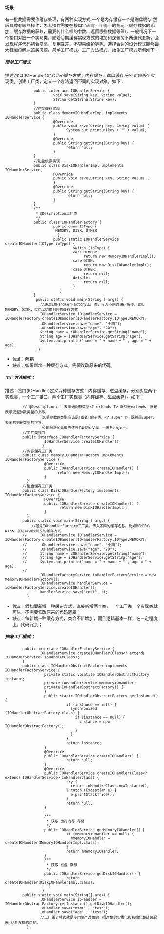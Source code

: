 #### 场景
有一批数据需要作缓存处理，有两种实现方式,一个是内存缓存一个是磁盘缓存,然后具体有哪些操作、怎么操作需要在接口里面有一个统一的规范（缓存数据的添加、缓存数据的获取，需要传什么样的参数、返回哪些数据等等)，一般情况下一个接口对应一个实现类，随着后期缓存实现方式的增加和逻辑的不断迭代更新，会发现程序代码耦合度高、复用性差，不容易维护等等。选择合适的设计模式能够最大程度的解决这类问题。简单工厂模式、工厂方法模式、抽象工厂模式示例如下：
##### 简单工厂模式
描述:接口(IOHandler)定义两个缓存方式：内存缓存、磁盘缓存,分别对应两个实现类，创建工厂类，定义一个方法返回不同的实现对象。如下：

                 public interface IOHandlerService {
                          void save(String key, String value);
                          String getString(String key);
                 }
                 //内存缓存实现
                 public class MemoryIOHandlerImpl implements IOHandlerService {
                          @Override
                          public void save(String key, String value) {
                                System.out.println(key + "" + value);
                          }
                          @Override
                          public String getString(String key) {
                                return null;
                          }
                 }
                 //磁盘缓存实现
                 public class DiskIOHandlerImpl implements IOHandlerService{
                          @Override
                          public void save(String key, String value) {
                          }      
                          @Override
                          public String getString(String key) {
                                return null;
                          }
                 }
                 /**
                  * @Description工厂类
                  */
                 public class IOHandlerFactory {
                          public enum IOType {
                           MEMORY, DISK, OTHER
                            }
                          public static IOHandlerService createIOHandler(IOType ioType) {
                                   switch (ioType) {
                                   case MEMORY:
                                        return new MemoryIOHandlerImpl();
                                   case DISK:
                                        return new DiskIOHandlerImpl();
                                   case OTHER:
                                        return null;
                                   default:
                                        return null;
                                   }
                             }
                 }
                  public static void main(String[] args) {
                    //通过IOHandlerFactory工厂类，传入不同的缓存名称，比如MEMORY、DISK，就可以切换对应的缓存方式
                    IOHandlerService iOHandlerService = IOHandlerFactory.createIOHandler(IOHandlerFactory.IOType.MEMORY);
                    iOHandlerService.save("name", "小雨");
                    iOHandlerService.save("age", "28");
                    String name = iOHandlerService.getString("name");
                    String age = iOHandlerService.getString("age");
                    System.out.println("name = " + name + " , age = " + age);
                   }
* 优点：解耦
* 缺点：如果新增一种缓存方式，需要改动原来的代码。
##### 工厂方法模式：
描述：接口(IOHandler)定义两种缓存方式：内存缓存、磁盘缓存，分别对应两个实现类，一个工厂接口，两个工厂实现类（内存缓存、磁盘缓存）。如下：

            // @Description: ? 表示通配符类型<? extends T> 既然是extends，就是表示泛型参数类型的上界，
                     说明参数的类型应该是T或者T的子类。<? super T> 既然是super，表示的则是类型的下界，
                     说明参数的类型应该是T类型的父类，一直到object。
            //工厂类接口
            public interface IOHandlerFactoryService {
                      IOHandlerService createIOHandler();
                     }
            //内存缓存工厂类
            public class MemoryIOHandlerFactory implements IOHandlerFactoryService {
                      @Override
                      public IOHandlerService createIOHandler() {
                            return new MemoryIOHandlerImpl();
                      }
              }
            //磁盘缓存工厂类
            public class DiskIOHandlerFactory implements IOHandlerFactoryService {
                      @Override
                      public IOHandlerService createIOHandler() {
                             return new DiskIOHandlerImpl();
                      }
              }
            public static void main(String[] args) {
                //通过IOHandlerFactory工厂类，传入不同的缓存名称，比如MEMORY、DISK，就可以切换对应的缓存方式
            //		IOHandlerService iOHandlerService = IOHandlerFactory.createIOHandler(IOHandlerFactory.IOType.MEMORY);
            //		iOHandlerService.save("name", "小雨");
            //		iOHandlerService.save("age", "28");
            //		String name = iOHandlerService.getString("name");
            //		String age = iOHandlerService.getString("age");
            //		System.out.println("name = " + name + " , age = " + age);
            //		
                    IOHandlerFactoryService ioHandlerFactoryService = new MemoryIOHandlerFactory();
                    IOHandlerService handlerService = ioHandlerFactoryService.createIOHandler();
                    handlerService.save("test", 1);
              }
* 优点：假如要新增一种缓存方式，直接新增两个类，一个工厂类一个实现类就可以，不需要修改原来的代码逻辑；
* 缺点：每新增一种缓存方式，类会不断增加，而且逻辑基本一样，在一定程度上，代码冗余；

##### 抽象工厂模式：

            public interface IOHandlerFactoryService {
                    IOHandlerService createIOHandler(Class<? extends IOHandlerService> ioHandlerClass);
            }
            public class IOHandlerObstractFactory implements IOHandlerFactoryService {
                      private static volatile IOHandlerObstractFactory instance;
                      private IOHandlerService mMemoryIOHandler;
                      private IOHandlerObstractFactory() {
                      }
                      public static IOHandlerObstractFactory getInstance() {
                                if (instance == null) {
                                  synchronized (IOHandlerObstractFactory.class) {
                                    if (instance == null) {
                                      instance = new IOHandlerObstractFactory();
                                    }
                                  }
                                }
                                return instance;
                      }
                      @Override
                      public IOHandlerService createIOHandler() {
                                return null;
                      }
                      @Override
                      public IOHandlerService createIOHandler(Class<? extends IOHandlerService> ioHandlerClass) {
                                try {
                                  return ioHandlerClass.newInstance();
                                } catch (Exception e) {
                                  e.printStackTrace();
                                }
                                return null;
                      }

                      /**
                       * 获取 运行内存 存储
                       */
                      public IOHandlerService getMemoryIOHandler() {
                                if (mMemoryIOHandler == null) {
                                  mMemoryIOHandler = createIOHandler(MemoryIOHandlerImpl.class);
                                }
                                return mMemoryIOHandler;
                      }
                      /**
                       * 获取 磁盘 存储
                       */
                      public IOHandlerService getDiskIOHandler() {
                                return createIOHandler(DiskIOHandlerImpl.class);
                        }
                     }
            public static void main(String[] args) {
                    IOHandlerService ioHandler = IOHandlerObstractFactory.getInstance().getDiskIOHandler();
                    ioHandler.save("name" , "test");
                    ioHandler.save("age" , "test");
                    //工厂设计模式就是专门生产对象的，把对象的实例化和初始化都封装起来,达到解耦的目的。
              }
